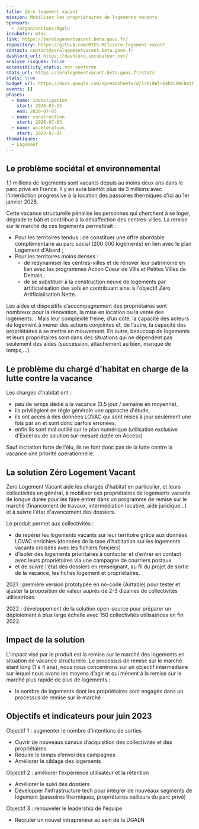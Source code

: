 ```yaml
---
title: Zéro logement vacant
mission: Mobiliser les propriétaires de logements vacants
sponsors:
  - /organisations/dgaln
incubator: mtes
link: https://zerologementvacant.beta.gouv.fr/
repository: https://github.com/MTES-MCT/zero-logement-vacant
contact: contact@zerologementvacant.beta.gouv.fr
dashlord_url: https://dashlord.incubateur.net/
analyse_risques: false
accessibility_status: non conforme
stats_url: https://zerologementvacant.beta.gouv.fr/stats
stats: true
budget_url: https://docs.google.com/spreadsheets/d/1rki0Wlrk4hCL0WC8mlHcRlj8rk7iCZ4ed3lyxSa_yec/edit#gid=300205456
events: []
phases:
  - name: investigation
    start: 2020-03-15
    end: 2020-07-03
  - name: construction
    start: 2020-07-03
  - name: acceleration
    start: 2022-07-01
thematiques:
  - Logement
---
```

## Le problème sociétal et environnemental

1,1 millions de logements sont vacants depuis au moins deux ans dans le parc privé en France. Il y en aura bientôt plus de 3 millions avec l'interdiction progressive à la location des passoires thermiques d'ici au 1er janvier 2028.

Cette vacance structurelle pénalise les personnes qui cherchent à se loger, dégrade le bâti et contribue à la désaffection des centres-villes. La remise sur le marché de ces logements permettrait :

- Pour les territoires tendus : de constituer une offre abordable complémentaire au parc social (200 000 logements) en lien avec le plan Logement d'Abord ;
- Pour les territoires moins denses :
    - de redynamiser les centres-villes et de rénover leur patrimoine en lien avec les programmes Action Coeur de Ville et Petites Villes de Demain,
    - de se substituer à la construction neuve de logements par artificialisation des sols en contribuant ainsi à l'objectif Zéro Artificialisation Nette.

Les aides et dispositifs d’accompagnement des propriétaires sont nombreux pour la rénovation, la mise en location ou la vente des logements… Mais leur complexité freine, d’un côté, la capacité des acteurs du logement à mener des actions conjointes et, de l’autre, la capacité des propriétaires à se mettre en mouvement. En outre, beaucoup de logements et leurs propriétaires sont dans des situations qui ne dépendent pas seulement des aides (succession, attachement au bien, manque de temps,...).

## Le problème du chargé d'habitat en charge de la lutte contre la vacance

Les chargés d'habitat ont :
- peu de temps dédié à la vacance (0.5 jour / semaine en moyenne),
- ils privilégient en règle générale une approche d'étude,
- ils ont accès à des données LOVAC qui sont mises à jour seulement une fois par an et sont donc parfois erronées,
- enfin ils sont mal outillé sur le plan numérique (utilisation exclusive d'Excel ou de solution sur-mesuré datée en Access)

Sauf incitation forte de l'élu, ils ne font donc pas de la lutte contre la vacance une priorité opérationnelle.

## La solution Zéro Logement Vacant

Zero Logement Vacant aide les chargés d'habitat en particulier, et leurs collectivités en général, à mobiliser ces propriétaires de logements vacants de longue durée pour les faire entrer dans un programme de remise sur le marché (financement de travaux, intermédiation locative, aide juridique…) et à suivre l'état d'avancement des dossiers.

Le produit permet aux collectivités :
- de repérer les logements vacants sur leur territoire grâce aux données LOVAC enrichies (données de la taxe d’habitation sur les logements vacants croisées avec les fichiers fonciers)
- d’isoler des logements prioritaires à contacter et d’entrer en contact avec leurs propriétaires via une campagne de courriers postaux
- et de suivre l'état des dossiers en renseignant, au fil du projet de sortie de la vacance, les fiches logement et propriétaires.

2021 : première version prototypée en no-code (Airtable) pour tester et ajuster la proposition de valeur auprès de 2-3 dizaines de collectivités utilisatrices.

2022 : développement de la solution open-source pour préparer un déploiement à plus large échelle avec 150 collectivités utilisatrices en fin 2022.

## Impact de la solution

L’impact visé par le produit est la remise sur le marché des logements en situation de vacance structurelle. Le processus de remise sur le marché étant long (1 à 4 ans), nous nous concentrons sur un objectif intermédiaire sur lequel nous avons les moyens d’agir et qui mènent à la remise sur le marché plus rapide de plus de logements :
- le nombre de logements dont les propriétaires sont engagés dans un processus de remise sur le marché

## Objectifs et indicateurs pour juin 2023

Objectif 1 : augmenter le nombre d'intentions de sorties
- Ouvrir de nouveaux canaux d’acquisition des collectivités et des propriétaires
- Réduire le temps d’envoi des campagnes
- Améliorer le ciblage des logements

Objectif 2 : améliorer l’expérience utilisateur et la rétention
- Améliorer le suivi des dossiers
- Développer l'infrastructure tech pour intégrer de nouveaux segments de logement (passoires thermiques, propriétaires bailleurs du parc privé)

Objectif 3 : renouveler le leadership de l'équipe
- Recruter un nouvel intrapreneur au sein de la DGALN